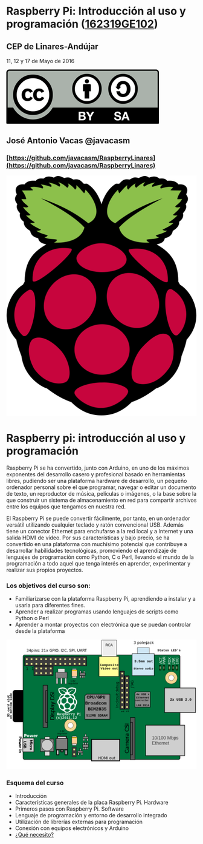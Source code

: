 # Raspberry Pi: Introducción al uso y programación ([162319GE102](https://www.juntadeandalucia.es/educacion/seneca/seneca/jsp/gestionactividades/DetActForPub.jsp?X_EDIACTFOR=161807))

## CEP de Linares-Andújar

11, 12 y 17 de Mayo de 2016

![CC](./images/Licencia_CC.png)
## José Antonio Vacas  @javacasm

### [https://github.com/javacasm/RaspberryLinares](https://github.com/javacasm/RaspberryLinares)

![raspberry](./images/logoRasp.png)

[](#raspberry-pi)Raspberry pi: introducción al uso y programación
================================================================

Raspberry Pi se ha convertido, junto con Arduino, en uno de los máximos exponentes del desarrollo casero y profesional basado en herramientas libres, pudiendo ser una plataforma hardware de desarrollo, un pequeño ordenador personal sobre el que programar, navegar o editar un documento de texto, un reproductor de música, películas o imágenes, o la base sobre la que construir un sistema de almacenamiento en red para compartir archivos entre los equipos que tengamos en nuestra red.

El Raspberry Pi se puede convertir fácilmente, por tanto, en un ordenador versátil utilizando cualquier teclado y ratón convencional USB. Además tiene un conector Ethernet para enchufarse a la red local y a Internet y una salida HDMI de vídeo. Por sus características y bajo precio, se ha convertido en una plataforma con muchísimo potencial que contribuye a desarrollar habilidades tecnológicas, promoviendo el aprendizaje de lenguajes de programación como Python, C o Perl, llevando el mundo de la programación a todo aquel que tenga interés en aprender, experimentar y realizar sus propios proyectos.

### Los objetivos del curso son:

* Familiarizarse con la plataforma Raspberry Pi, aprendiendo a instalar y a usarla para
diferentes fines.
* Aprender a realizar programas usando lenguajes de scripts como Python o Perl
* Aprender a montar proyectos con electrónica que se puedan controlar desde la plataforma

![esquema](./images/esquema.png)

### Esquema del curso

- Introducción
- Características generales de la placa Raspberry Pi. Hardware
- Primeros pasos con Raspberry Pi. Software
- Lenguaje de programación y entorno de desarrollo integrado
- Utilización de librerías externas para programación
- Conexión con equipos electrónicos y Arduino
- [¿Qué necesito?](./materiales.md)
